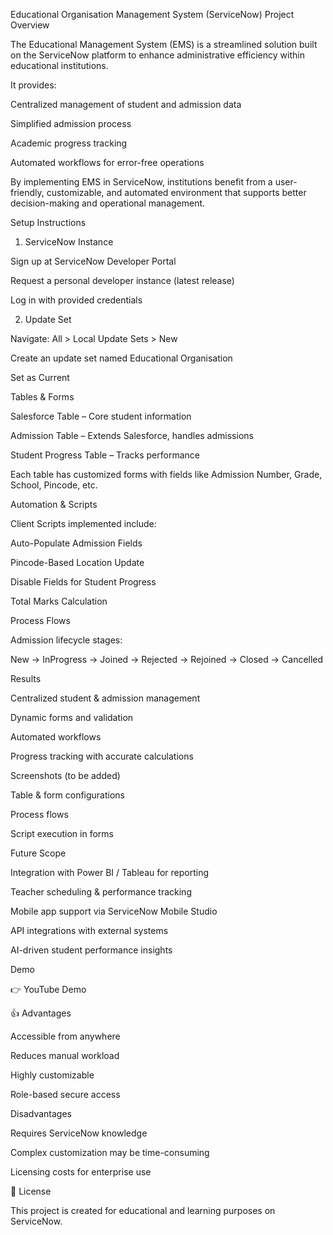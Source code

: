  Educational Organisation Management System (ServiceNow)
     Project Overview

The Educational Management System (EMS) is a streamlined solution built on the ServiceNow platform to enhance administrative efficiency within educational institutions.

It provides:

Centralized management of student and admission data

Simplified admission process

Academic progress tracking

Automated workflows for error-free operations

By implementing EMS in ServiceNow, institutions benefit from a user-friendly, customizable, and automated environment that supports better decision-making and operational management.

 Setup Instructions
1. ServiceNow Instance

Sign up at ServiceNow Developer Portal

Request a personal developer instance (latest release)

Log in with provided credentials

2. Update Set

Navigate: All > Local Update Sets > New

Create an update set named Educational Organisation

Set as Current

 Tables & Forms

Salesforce Table – Core student information

Admission Table – Extends Salesforce, handles admissions

Student Progress Table – Tracks performance

Each table has customized forms with fields like Admission Number, Grade, School, Pincode, etc.

 Automation & Scripts

Client Scripts implemented include:

Auto-Populate Admission Fields

Pincode-Based Location Update

Disable Fields for Student Progress

Total Marks Calculation

 Process Flows

Admission lifecycle stages:

New → InProgress → Joined → Rejected → Rejoined → Closed → Cancelled

 Results

Centralized student & admission management

Dynamic forms and validation

Automated workflows

Progress tracking with accurate calculations

 Screenshots (to be added)

Table & form configurations

Process flows

Script execution in forms

 Future Scope

Integration with Power BI / Tableau for reporting

Teacher scheduling & performance tracking

Mobile app support via ServiceNow Mobile Studio

API integrations with external systems

AI-driven student performance insights

 Demo

👉 YouTube Demo

👍 Advantages

Accessible from anywhere

Reduces manual workload

Highly customizable

Role-based secure access

 Disadvantages

Requires ServiceNow knowledge

Complex customization may be time-consuming

Licensing costs for enterprise use

📜 License

This project is created for educational and learning purposes on ServiceNow.
